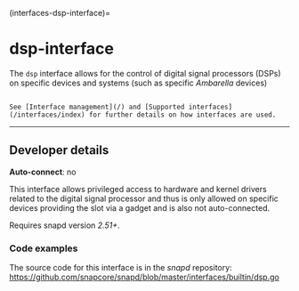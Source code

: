 (interfaces-dsp-interface)=
# dsp-interface

The `dsp` interface allows for the control of digital signal processors (DSPs) on specific devices and systems (such as specific _Ambarella_ devices)


```{tip}

See [Interface management](/) and [Supported interfaces](/interfaces/index) for further details on how interfaces are used.
```

---

<h2 id='heading--dev-details'>Developer details </h2>

**Auto-connect**: no

This interface allows privileged access to hardware and kernel drivers related to the digital signal processor and thus is only allowed on specific devices providing the slot via a gadget and is also not auto-connected.

Requires snapd version _2.51+_.

<h3 id='heading-code'>Code examples</h3>

The source code for this interface is in the *snapd* repository:
<https://github.com/snapcore/snapd/blob/master/interfaces/builtin/dsp.go>

